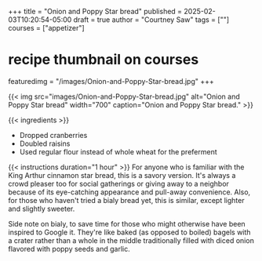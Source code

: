 +++
title = "Onion and Poppy Star bread"
published = 2025-02-03T10:20:54-05:00
draft = true
author = "Courtney Saw"
tags = [""]
courses = ["appetizer"]
# recipe thumbnail on courses
featuredimg = "/images/Onion-and-Poppy-Star-bread.jpg"
+++

{{< img src="images/Onion-and-Poppy-Star-bread.jpg" alt="Onion and Poppy Star bread" width="700" caption="Onion and Poppy Star bread." >}}

{{< ingredients >}}

* Dropped cranberries
* Doubled raisins
* Used regular flour instead of whole wheat for the preferment


{{< instructions duration="1 hour" >}}
For anyone who is familiar with the King Arthur cinnamon star bread, this is a savory version. It's always a crowd pleaser too for social gatherings or giving away to a neighbor because of its eye-catching appearance and pull-away convenience. Also, for those who haven't tried a bialy bread yet, this is similar, except lighter and slightly sweeter. 

Side note on bialy, to save time for those who might otherwise have been inspired to Google it. They're like baked (as opposed to boiled) bagels with a crater rather than a whole in the middle traditionally filled with diced onion flavored with poppy seeds and garlic.